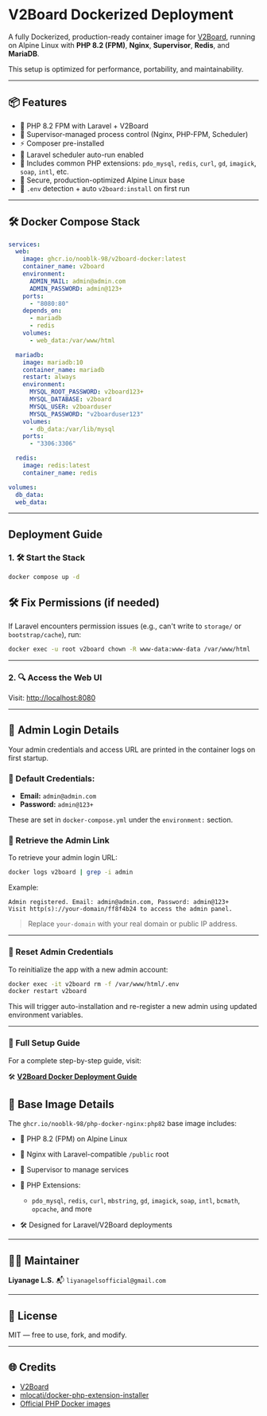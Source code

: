 # V2Board Dockerized Deployment

A fully Dockerized, production-ready container image for [V2Board](https://github.com/v2board/v2board), running on Alpine Linux with **PHP 8.2 (FPM)**, **Nginx**, **Supervisor**, **Redis**, and **MariaDB**.

This setup is optimized for performance, portability, and maintainability.

---

## 📦 Features

- 🐳 PHP 8.2 FPM with Laravel + V2Board
- 🔧 Supervisor-managed process control (Nginx, PHP-FPM, Scheduler)
- ⚡ Composer pre-installed
- 🔄 Laravel scheduler auto-run enabled
- 🧰 Includes common PHP extensions: `pdo_mysql`, `redis`, `curl`, `gd`, `imagick`, `soap`, `intl`, etc.
- 🔐 Secure, production-optimized Alpine Linux base
- 🧠 `.env` detection + auto `v2board:install` on first run

---

## 🛠 Docker Compose Stack

```yaml
services:
  web:
    image: ghcr.io/nooblk-98/v2board-docker:latest
    container_name: v2board
    environment:
      ADMIN_MAIL: admin@admin.com
      ADMIN_PASSWORD: admin@123+
    ports:
      - "8080:80"
    depends_on:
      - mariadb
      - redis
    volumes:
      - web_data:/var/www/html

  mariadb:
    image: mariadb:10
    container_name: mariadb
    restart: always
    environment:
      MYSQL_ROOT_PASSWORD: v2board123+
      MYSQL_DATABASE: v2board
      MYSQL_USER: v2boarduser
      MYSQL_PASSWORD: "v2boarduser123"
    volumes:
      - db_data:/var/lib/mysql
    ports:
      - "3306:3306"

  redis:
    image: redis:latest
    container_name: redis

volumes:
  db_data:
  web_data:
````

---

## Deployment Guide

### 1. 🛠 Start the Stack

```bash
docker compose up -d
```

## 🛠 Fix Permissions (if needed)

If Laravel encounters permission issues (e.g., can't write to `storage/` or `bootstrap/cache`), run:

```bash
docker exec -u root v2board chown -R www-data:www-data /var/www/html
```

---

### 2. 🔍 Access the Web UI

Visit: [http://localhost:8080](http://localhost:8080)

---

## 🔐 Admin Login Details

Your admin credentials and access URL are printed in the container logs on first startup.

### 🧾 Default Credentials:

* **Email:** `admin@admin.com`
* **Password:** `admin@123+`

These are set in `docker-compose.yml` under the `environment:` section.

### 📜 Retrieve the Admin Link

To retrieve your admin login URL:

```bash
docker logs v2board | grep -i admin
```

Example:

```
Admin registered. Email: admin@admin.com, Password: admin@123+
Visit http(s)://your-domain/ff8f4b24 to access the admin panel.
```

> Replace `your-domain` with your real domain or public IP address.

---

### 🔁 Reset Admin Credentials

To reinitialize the app with a new admin account:

```bash
docker exec -it v2board rm -f /var/www/html/.env
docker restart v2board
```

This will trigger auto-installation and re-register a new admin using updated environment variables.

---

### 📘 Full Setup Guide

For a complete step-by-step guide, visit:

🛠 **[V2Board Docker Deployment Guide](https://www.itsnooblk.com/posts/v2board-docker/)**

## 🧩 Base Image Details

The `ghcr.io/nooblk-98/php-docker-nginx:php82` base image includes:

* 🧠 PHP 8.2 (FPM) on Alpine Linux
* 🚀 Nginx with Laravel-compatible `/public` root
* 🔁 Supervisor to manage services
* 🧰 PHP Extensions:

  * `pdo_mysql`, `redis`, `curl`, `mbstring`, `gd`, `imagick`, `soap`, `intl`, `bcmath`, `opcache`, and more
* 🛠 Designed for Laravel/V2Board deployments

---

## 👨‍💻 Maintainer

**Liyanage L.S.**
📬 `liyanagelsofficial@gmail.com`

---

## 📄 License

MIT — free to use, fork, and modify.

---

## 🌐 Credits

* [V2Board](https://github.com/v2board/v2board)
* [mlocati/docker-php-extension-installer](https://github.com/mlocati/docker-php-extension-installer)
* [Official PHP Docker images](https://hub.docker.com/_/php)
